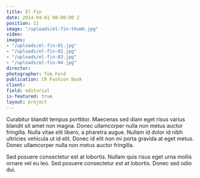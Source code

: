```yaml
---
title: El Fin
date: 2014-04-01 00:00:00 Z
position: 11
image: "/uploads/el-fin-thumb.jpg"
video: 
images:
- "/uploads/el-fin-01.jpg"
- "/uploads/el-fin-02.jpg"
- "/uploads/el-fin-03.jpg"
- "/uploads/el-fin-04.jpg"
director: 
photographer: Tom Ford
publication: CR Fashion Book
client:
field: editorial
is-featured: true
layout: project
---
```


Curabitur blandit tempus porttitor. Maecenas sed diam eget risus varius blandit sit amet non magna. Donec ullamcorper nulla non metus auctor fringilla. Nulla vitae elit libero, a pharetra augue. Nullam id dolor id nibh ultricies vehicula ut id elit. Donec id elit non mi porta gravida at eget metus. Donec ullamcorper nulla non metus auctor fringilla.

Sed posuere consectetur est at lobortis. Nullam quis risus eget urna mollis ornare vel eu leo. Sed posuere consectetur est at lobortis. Donec sed odio dui.